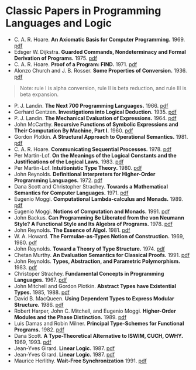 # Classic Papers in Programming Languages and Logic

*   C. A. R. Hoare. **An Axiomatic Basis for Computer Programming.** 1969. [pdf][Hoare69.pdf]
*   Edsger W. Dijkstra. **Guarded Commands, Nondeterminacy and Formal Derivation of Programs.** 1975. [pdf][Dijkstra75.pdf]
*   C. A. R. Hoare. **Proof of a Program: FIND.** 1971. [pdf][Hoare71.pdf]
*   Alonzo Church and J. B. Rosser. **Some Properties of Conversion.** 1936. [pdf][ChurchRosser36.pdf]  
>    Note: rule I is alpha conversion, rule II is beta reduction, and rule III is beta expansion.

*   P. J. Landin. **The Next 700 Programming Languages.** 1966. [pdf][Landin66.pdf]
*   Gerhard Gentzen. **Investigations into Logical Deduction.** 1935. [pdf][Gentzen35.pdf]
*   P. J. Landin. **The Mechanical Evaluation of Expressions.** 1964. [pdf][Landin64.pdf]
*   John McCarthy. **Recursive Functions of Symbolic Expressions and Their Computation By Machine, Part I.** 1960. [pdf][McCarthy60.pdf]
*   Gordon Plotkin. **A Structural Approach to Operational Semantics.** 1981. [pdf][Plotkin81.pdf]
*   C. A. R. Hoare. **Communicating Sequential Processes.** 1978. [pdf][Hoare78.pdf]
*   Per Martin-Lof. **On the Meanings of the Logical Constants and the Justifications of the Logical Laws.** 1983. [pdf][Martin-Lof83.pdf]
*   Per Martin-Lof. **Intuitionistic Type Theory.** 1980. [pdf][Martin-Lof80.pdf]
*   John Reynolds. **Definitional Interpreters for Higher-Order Programming Languages.** 1972. [pdf][Reynolds72.pdf]
*   Dana Scott and Christopher Strachey. **Towards a Mathematical Semantics for Computer Languages.** 1971. [pdf][Scott71.pdf]
*   Eugenio Moggi. **Computational Lambda-calculus and Monads.** 1989. [pdf][Moggi89.pdf]
*   Eugenio Moggi. **Notions of Computation and Monads.** 1991. [pdf][Moggi91.pdf]
*   John Backus. **Can Programming Be Liberated from the von Neumann Style? A Functional Style and Its Algebra of Programs.** 1978. [pdf][Backus78.pdf]
*   John Reynolds. **The Essence of Algol.** 1981. [pdf][Reynolds81.pdf]
*   W. A. Howard. **The Formulae-as-Types Notion of Construction.** 1969, 1980. [pdf][Howard80.pdf]
*   John Reynolds. **Toward a Theory of Type Structure.** 1974. [pdf][Reynolds74.pdf]
*   Chetan Murthy. **An Evaluation Semantics for Classical Proofs.** 1991. [pdf][Murthy91.pdf]
*   John Reynolds. **Types, Abstraction, and Parametric Polymorphism.** 1983. [pdf][Reynolds83.pdf]
*   Christoper Strachey. **Fundamental Concepts in Programming Languages.** 1967. [pdf][Strachey67.pdf]
*   John Mitchell and Gordon Plotkin. **Abstract Types have Existential Types.** 1985, 1988. [pdf][MitchellPlotkin88.pdf]
*   David B. MacQueen. **Using Dependent Types to Express Modular Structure.** 1986. [pdf][MacQueen86.pdf]
*   Robert Harper, John C. Mitchell, and Eugenio Moggi. **Higher-Order Modules and the Phase Distinction.** 1989. [pdf][HarperEtal89.pdf]
*   Luis Damas and Robin Milner. **Principal Type-Schemes for Functional Programs.** 1982. [pdf][DamasMilner82.pdf]
*   Dana Scott. **A Type-Theoretical Alternative to ISWIM, CUCH, OWHY.** 1969, 1993. [pdf][Scott93.pdf]
*   Jean-Yves Girard. **Linear Logic.** 1987. [pdf][Girard87.pdf]
*   Jean-Yves Girard. **Linear Logic.** 1987. [pdf][Girard87.pdf]
*   Maurice Herlithy. **Wait-Free Synchronization** 1991. [pdf][Herlithy91.pdf]

[Hoare69.pdf]: C-A-R-Hoare/Hoare69.pgf
[Backus78.pdf]: John-Backus/Backus78.pdf
[ChurchRosser36.pdf]: Alonzo-Church-and-J-B-Rosser/ChurchRosser36.pdf
[DamasMilner82.pdf]: Luis-Damas-and-Robin-Milner/DamasMilner82.pdf
[Dijkstra75.pdf]: Edsger-W-Dijkstra/Dijkstra75.pdf
[Gentzen35.pdf]: Gerhard-Gentzen/Gentzen35.pdf
[Girard87.pdf]: Jean-Yves-Girard/Girard87.pdf
[HarperEtal89.pdf]: Robert-Harper-John-C-Mitchell-and-Eugenio-Moggi/HarperEtal89.pdf
[Herlithy91.pdf]: Maruice-Herlity/Herlithy91.pdf
[Hoare69.pdf]: C-A-R-Hoare/Hoare69.pdf
[Hoare71.pdf]: C-A-R-Hoare/Hoare71.pdf
[Hoare78.pdf]: C-A-R-Hoare/Hoare78.pdf
[Howard80.pdf]: W-A-Howard/Howard80.pdf
[Landin64.pdf]: P-J-Landin/Landin64.pdf
[Landin66.pdf]: P-J-Landin/Landin66.pdf
[MacQueen86.pdf]: David-B-MacQueen/MacQueen86.pdf
[Martin-Lof80.pdf]: Martin-Lof/Martin-Lof80.pdf
[Martin-Lof83.pdf]: Martin-Lof/Martin-Lof83.pdf
[McCarthy60.pdf]: John-McCarthy/McCarthy60.pdf
[MitchellPlotkin88.pdf]: John-Mitchell-and-Gordon-Plotkin/MitchellPlotkin88.pdf
[Moggi89.pdf]: Eugenio-Moggi/Moggi89.pdf
[Moggi91.pdf]: Eugenio-Moggi/Moggi91.pdf
[Murthy91.pdf]: Chetan-Murthy/Murthy91.pdf
[Plotkin81.pdf]: Gordon-Plotkin/Plotkin81.pdf
[Reynolds72.ps]: John-Reynolds/Reynolds72.ps
[Reynolds72.pdf]: John-Reynolds/Reynolds72.pdf
[Reynolds74.pdf]: John-Reynolds/Reynolds74.pdf
[Reynolds81.ps]: John-Reynolds/Reynolds81.ps
[Reynolds81.pdf]: John-Reynolds/Reynolds81.pdf
[Reynolds83.pdf]: John-Reynolds/Reynolds83.pdf
[Scott71.pdf]: Dana-Scott-and-Christopher-Strachey/Scott71.pdf
[Scott93.pdf]: Dana-Scott/Scott93.pdf
[Strachey67.pdf]: Christoper-Strachey/Strachey67.pdf
